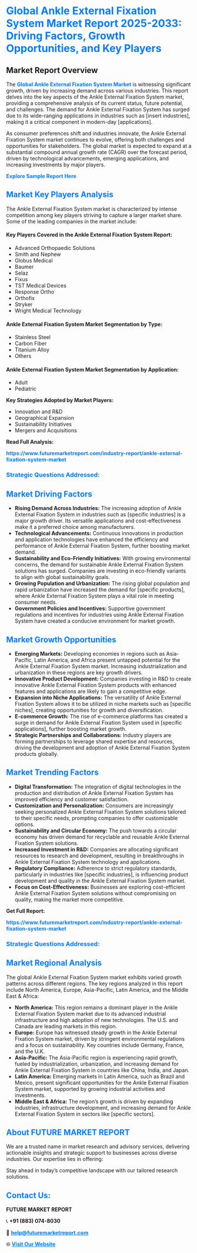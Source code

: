 <h1 style="color: #007BFF;">Global Ankle External Fixation System Market Report 2025-2033: Driving Factors, Growth Opportunities, and Key Players</h1>

<section id="overview">
<h2>Market Report Overview</h2>
<p>The <a href="https://www.futuremarketreport.com/industry-report/ankle-external-fixation-system-market" style="color: #007BFF; text-decoration: none;"><strong>Global Ankle External Fixation System Market</strong></a> is witnessing significant growth, driven by increasing demand across various industries. This report delves into the key aspects of the Ankle External Fixation System market, providing a comprehensive analysis of its current status, future potential, and challenges. The demand for Ankle External Fixation System has surged due to its wide-ranging applications in industries such as [insert industries], making it a critical component in modern-day [applications].</p>
<p>As consumer preferences shift and industries innovate, the Ankle External Fixation System market continues to evolve, offering both challenges and opportunities for stakeholders. The global market is expected to expand at a substantial compound annual growth rate (CAGR) over the forecast period, driven by technological advancements, emerging applications, and increasing investments by major players.</p>
</section>

<section id="overview">
<p><a href="https://www.futuremarketreport.com/request-sample/reportId=78842" style="color: #007BFF; text-decoration: none;"><strong>Explore Sample Report Here</strong></a></p>
</section>

<section id="key-players">
<h2 style="color: #007BFF;">Market Key Players Analysis</h2>
<p>The Ankle External Fixation System market is characterized by intense competition among key players striving to capture a larger market share. Some of the leading companies in the market include:</p>
<h4>Key Players Covered in the Ankle External Fixation System Report:</h4>
<ul><li>Advanced Orthopaedic Solutions</li><li>Smith and Nephew</li><li>Globus Medical</li><li>Baumer</li><li>Selaz</li><li>Fixus</li><li>TST Medical Devices</li><li>Response Ortho</li><li>Orthofix</li><li>Stryker</li><li>Wright Medical Technology</li></ul>
<h4>Ankle External Fixation System Market Segmentation by Type:</h4>
<ul><li>Stainless Steel</li><li>Carbon Fiber</li><li>Titanium Alloy</li><li>Others</li></ul>

<h4>Ankle External Fixation System Market Segmentation by Application:</h4>
<ul><li>Adult</li><li>Pediatric</li></ul>
<p><strong>Key Strategies Adopted by Market Players:</strong></p>
<ul>
<li>Innovation and R&D</li>
<li>Geographical Expansion</li>
<li>Sustainability Initiatives</li>
<li>Mergers and Acquisitions</li>
</ul>
</section>

<section>
<p><strong>Read Full Analysis: </strong></p><a href="https://www.futuremarketreport.com/industry-report/ankle-external-fixation-system-market" style="color: #007BFF; text-decoration: none;"><strong>https://www.futuremarketreport.com/industry-report/ankle-external-fixation-system-market</strong></a>
<h3 style="color: #007BFF;">Strategic Questions Addressed:</h3>
</section>

<section id="driving-factors">
<h2 style="color: #007BFF;">Market Driving Factors</h2>
<ul>
<li><strong>Rising Demand Across Industries:</strong> The increasing adoption of Ankle External Fixation System in industries such as [specific industries] is a major growth driver. Its versatile applications and cost-effectiveness make it a preferred choice among manufacturers.</li>
<li><strong>Technological Advancements:</strong> Continuous innovations in production and application technologies have enhanced the efficiency and performance of Ankle External Fixation System, further boosting market demand.</li>
<li><strong>Sustainability and Eco-Friendly Initiatives:</strong> With growing environmental concerns, the demand for sustainable Ankle External Fixation System solutions has surged. Companies are investing in eco-friendly variants to align with global sustainability goals.</li>
<li><strong>Growing Population and Urbanization:</strong> The rising global population and rapid urbanization have increased the demand for [specific products], where Ankle External Fixation System plays a vital role in meeting consumer needs.</li>
<li><strong>Government Policies and Incentives:</strong> Supportive government regulations and incentives for industries using Ankle External Fixation System have created a conducive environment for market growth.</li>
</ul>
</section>

<section id="growth-opportunities">
<h2 style="color: #007BFF;">Market Growth Opportunities</h2>
<ul>
<li><strong>Emerging Markets:</strong> Developing economies in regions such as Asia-Pacific, Latin America, and Africa present untapped potential for the Ankle External Fixation System market. Increasing industrialization and urbanization in these regions are key growth drivers.</li>
<li><strong>Innovative Product Development:</strong> Companies investing in R&D to create innovative Ankle External Fixation System products with enhanced features and applications are likely to gain a competitive edge.</li>
<li><strong>Expansion into Niche Applications:</strong> The versatility of Ankle External Fixation System allows it to be utilized in niche markets such as [specific niches], creating opportunities for growth and diversification.</li>
<li><strong>E-commerce Growth:</strong> The rise of e-commerce platforms has created a surge in demand for Ankle External Fixation System used in [specific applications], further boosting market growth.</li>
<li><strong>Strategic Partnerships and Collaborations:</strong> Industry players are forming partnerships to leverage shared expertise and resources, driving the development and adoption of Ankle External Fixation System products globally.</li>
</ul>
</section>

<section id="trending-factors">
<h2 style="color: #007BFF;">Market Trending Factors</h2>
<ul>
<li><strong>Digital Transformation:</strong> The integration of digital technologies in the production and distribution of Ankle External Fixation System has improved efficiency and customer satisfaction.</li>
<li><strong>Customization and Personalization:</strong> Consumers are increasingly seeking personalized Ankle External Fixation System solutions tailored to their specific needs, prompting companies to offer customizable options.</li>
<li><strong>Sustainability and Circular Economy:</strong> The push towards a circular economy has driven demand for recyclable and reusable Ankle External Fixation System solutions.</li>
<li><strong>Increased Investment in R&D:</strong> Companies are allocating significant resources to research and development, resulting in breakthroughs in Ankle External Fixation System technology and applications.</li>
<li><strong>Regulatory Compliance:</strong> Adherence to strict regulatory standards, particularly in industries like [specific industries], is influencing product development and quality in the Ankle External Fixation System market.</li>
<li><strong>Focus on Cost-Effectiveness:</strong> Businesses are exploring cost-efficient Ankle External Fixation System solutions without compromising on quality, making the market more competitive.</li>
</ul>
</section>

<section>
<p><strong>Get Full Report: </strong></p><a href="https://www.futuremarketreport.com/industry-report/ankle-external-fixation-system-market" style="color: #007BFF; text-decoration: none;"><strong>https://www.futuremarketreport.com/industry-report/ankle-external-fixation-system-market</strong></a>
<h3 style="color: #007BFF;">Strategic Questions Addressed:</h3>
</section>


<section id="regional-analysis">
<h2 style="color: #007BFF;">Market Regional Analysis</h2>
<p>The global Ankle External Fixation System market exhibits varied growth patterns across different regions. The key regions analyzed in this report include North America, Europe, Asia-Pacific, Latin America, and the Middle East & Africa:</p>
<ul>
<li><strong>North America:</strong> This region remains a dominant player in the Ankle External Fixation System market due to its advanced industrial infrastructure and high adoption of new technologies. The U.S. and Canada are leading markets in this region.</li>
<li><strong>Europe:</strong> Europe has witnessed steady growth in the Ankle External Fixation System market, driven by stringent environmental regulations and a focus on sustainability. Key countries include Germany, France, and the U.K.</li>
<li><strong>Asia-Pacific:</strong> The Asia-Pacific region is experiencing rapid growth, fueled by industrialization, urbanization, and increasing demand for Ankle External Fixation System in countries like China, India, and Japan.</li>
<li><strong>Latin America:</strong> Emerging markets in Latin America, such as Brazil and Mexico, present significant opportunities for the Ankle External Fixation System market, supported by growing industrial activities and investments.</li>
<li><strong>Middle East & Africa:</strong> The region’s growth is driven by expanding industries, infrastructure development, and increasing demand for Ankle External Fixation System in sectors like [specific sectors].</li>
</ul>
</section>

<footer>
<h2 style="color: #007BFF;">About FUTURE MARKET REPORT</h2>
<p>We are a trusted name in market research and advisory services, delivering actionable insights and strategic support to businesses across diverse industries. Our expertise lies in offering:</p>

<p>Stay ahead in today’s competitive landscape with our tailored research solutions.</p>

<h2 style="color: #007BFF;">Contact Us:</h2>
<p><strong>FUTURE MARKET REPORT</strong></p>
<p>📞 <strong>+91 (883) 074-8030</strong></p>
<p>📧 <strong><a href="mailto:help@futuremarketreport.com" style="color: #007BFF;">help@futuremarketreport.com</a></strong></p>
<p>🌐 <strong><a href="https://www.futuremarketreport.com/" style="color: #007BFF;">Visit Our Website</a></strong></p>
</footer>